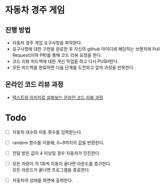 # 자동차 경주 게임
## 진행 방법
* 자동차 경주 게임 요구사항을 파악한다.
* 요구사항에 대한 구현을 완료한 후 자신의 github 아이디에 해당하는 브랜치에 Pull Request(이하 PR)를 통해 코드 리뷰 요청을 한다.
* 코드 리뷰 피드백에 대한 개선 작업을 하고 다시 PUSH한다.
* 모든 피드백을 완료하면 다음 단계를 도전하고 앞의 과정을 반복한다.

## 온라인 코드 리뷰 과정
* [텍스트와 이미지로 살펴보는 온라인 코드 리뷰 과정](https://github.com/next-step/nextstep-docs/tree/master/codereview)


# Todo
-[ ] 자동차 대수와 이동 횟수를 입력받는다.

-[ ] random 함수를 이용해, 0~9까지의 값을 반환한다.

-[ ] 전달 받은 값이 4 이상일 경우 자동차가 전진한다.

-[ ] 모든 차량이 각 1회씩 이동이 끝나면 라운드를 증가한다.  
    모든 라운드가 끝나면 프로그램을 종료한다.
    
-[ ] 자동차의 상태를 화면에 출력한다.